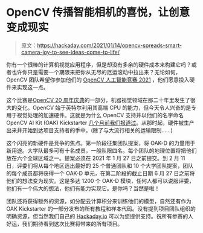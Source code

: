 # OpenCV 传播智能相机的喜悦，让创意变成现实

> 原文：<https://hackaday.com/2021/01/14/opencv-spreads-smart-camera-joy-to-see-ideas-come-to-life/>

你有一个很棒的计算机视觉应用程序，但是却没有多余的硬件成本来构建它吗？或者也许你只是需要一个期限来把你从无尽的厄运滚动中拉出来？无论如何，OpenCV 团队希望你参加他们的 [OpenCV 人工智能竞赛 2021](https://opencv.org/opencv-ai-competition-2021/) ，他们愿意投入硬件来实现这一点。

这个比赛是[OpenCV 20 周年庆典](https://opencv.org/anniversary/20/)的一部分，机器视觉领域在那二十年里发生了很大的变化。OpenCV 始于英特尔利用其高端 CPU 的能力，但今天令人兴奋的是专用于视觉处理的加速硬件。这就是为什么 OpenCV 支持并以他们的名字命名 OpenCV AI Kit (OAK) Kickstarter [几个月前我们报道过](https://hackaday.com/2020/08/09/oak-vision-modules-help-you-see-the-forest-and-the-trees/)。从那时起，硬件被生产出来并开始到达项目支持者的手中。(除了与大流行相关的运输限制……)

这个闪亮的新硬件是竞争的焦点。第一阶段征集团队提案，将 OAK-D 的力量用于新用途。大学队最多可有十名成员，一般队限四名。每个团队的地理位置将把他们放在六个全球区域之一。提案必须在 2021 年 1 月 27 日之前提交。到 2 月 11 日，评委们将从每个地区选出最好的 25 个普通团队和 10 个大学团队提案，团队的每个成员都将获得一个 OAK-D 单元，在第二阶段的截止日期 6 月 27 日之前将他们的想法变为现实。这是多达 1200 个 OAK-D 模块，任何人都可以说服评委，他们有一个伟大的想法，他们有能力实现它。是你吗？当然是啦！

团队还将获得额外的资源，如分配云计算积分来训练他们的模型，自然还有作为 OAK Kickstarter 的一部分发布的所有教程和样本代码。没有提到项目团队组织的明确资源，但当然我们自己的 [Hackaday.io](https://hackaday.io/search?term=OpenCV) 可以为您提供支持。祝所有参赛的人好运，我们期待看到这次比赛将带来的所有项目。
